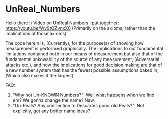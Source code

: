 # UnReal_Numbers
Hello there :) Video on UnReal Numbers I put together: https://youtu.be/Wv9tQZvnxX0 (Primarily on the axioms, rather than the implications of those axioms)

The code herein is, (Currently), for the purpose(s) of showing how measurement is performed graphically. The implications to our fundamental limitations contained 
both in our means of measurement but also that of the fundamental unkowability of the source of any measurement, (Adversarial attacks etc.), and how the implications 
for good decision making are that of a new number system that has the fewest possible assumptions baked in, (Which also makes it the largest). 

FAQ: 
1. "Why not Un-KNOWN Numbers?": Well what happens when we find em? We gonna change the name? Naw. 
2. "Un-Reals? Any connection to Descartes good old Reals?": Not explicitly, got any better name ideas? 
